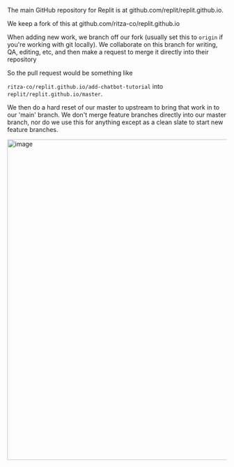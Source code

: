 The main GitHub repository for Replit is at github.com/replit/replit.github.io.

We keep a fork of this at github.com/ritza-co/replit.github.io

When adding new work, we branch off our fork (usually set this to `origin` if you're working with git locally). We collaborate on this branch for writing, QA, editing, etc, and then make a request to merge it directly into their repository

So the pull request would be something like 

`ritza-co/replit.github.io/add-chatbot-tutorial` into `replit/replit.github.io/master`.

We then do a hard reset of our master to upstream to bring that work in to our 'main' branch. We don't merge feature branches directly into our master branch, nor do we use this for anything except as a clean slate to start new feature branches.


<img width="735" alt="image" src="https://user-images.githubusercontent.com/2641205/114547571-e18e7280-9c5e-11eb-9131-7c03f1bd0965.png">

